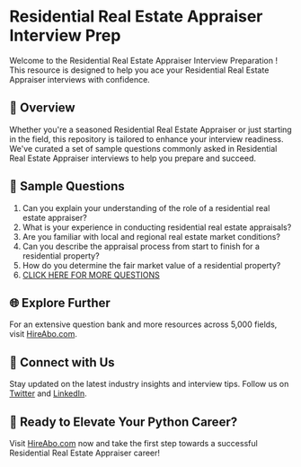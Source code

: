 # Residential Real Estate Appraiser Interview Prep

Welcome to the Residential Real Estate Appraiser Interview Preparation ! This resource is designed to help you ace your Residential Real Estate Appraiser interviews with confidence.

## 🚀 Overview

Whether you're a seasoned Residential Real Estate Appraiser or just starting in the field, this repository is tailored to enhance your interview readiness. We've curated a set of sample questions commonly asked in Residential Real Estate Appraiser interviews to help you prepare and succeed.

## 📝 Sample Questions

1. Can you explain your understanding of the role of a residential real estate appraiser?
2. What is your experience in conducting residential real estate appraisals?
3. Are you familiar with local and regional real estate market conditions?
4. Can you describe the appraisal process from start to finish for a residential property?
5. How do you determine the fair market value of a residential property?
6. [CLICK HERE FOR MORE QUESTIONS](https://hireabo.com/job/21_2_2/Residential%20Real%20Estate%20Appraiser)

## 🌐 Explore Further

For an extensive question bank and more resources across 5,000 fields, visit [HireAbo.com](https://www.hireabo.com).

## 📱 Connect with Us

Stay updated on the latest industry insights and interview tips. Follow us on [Twitter](https://twitter.com/hireabo) and [LinkedIn](https://www.linkedin.com/in/hire-abo-3609972a8/).

## 🚀 Ready to Elevate Your Python Career?

Visit [HireAbo.com](https://www.hireabo.com) now and take the first step towards a successful Residential Real Estate Appraiser career!